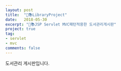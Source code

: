 ```yaml
---
layout: post
title:  "📖📚LibraryProject"
date:   2018-05-30
excerpt: "📖📚JSP Servlet MVC패턴적용한 도서관리게시판"
project: true
tag:
- servlet
- mvc
comments: false
---
```

 도서관리 게시판입니다.
